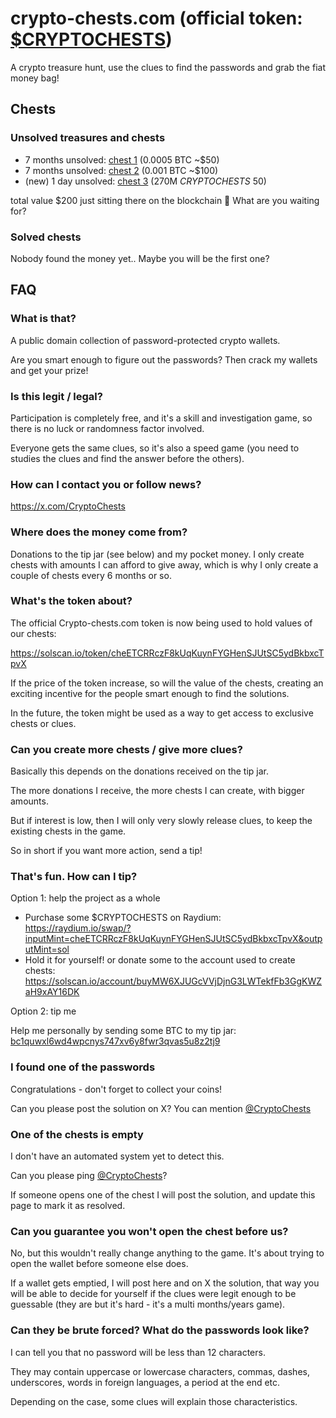 # crypto-chests.com (official token: [$CRYPTOCHESTS](https://solscan.io/token/cheETCRRczF8kUqKuynFYGHenSJUtSC5ydBkbxcTpvX))

A crypto treasure hunt, use the clues to find the passwords and grab the fiat money bag!

## Chests

### Unsolved treasures and chests

- 7 months unsolved: [chest 1](https://github.com/crypto-chests/chests/blob/main/chest_1.md) (0.0005 BTC ~$50)
- 7 months unsolved: [chest 2](https://github.com/crypto-chests/chests/blob/main/chest_2.md) (0.001 BTC ~$100)
- (new) 1 day unsolved: [chest 3](https://github.com/crypto-chests/chests/blob/main/chest_3.md) (270M $CRYPTOCHESTS ~$50)

total value $200 just sitting there on the blockchain 🤯
What are you waiting for?

### Solved chests

Nobody found the money yet..
Maybe you will be the first one?

## FAQ

### What is that?

A public domain collection of password-protected crypto wallets.

Are you smart enough to figure out the passwords? Then crack my wallets and get your prize!

### Is this legit / legal?

Participation is completely free, and it's a skill and investigation game, so there is no luck or randomness factor involved.

Everyone gets the same clues, so it's also a speed game (you need to studies the clues and find the answer before the others).

### How can I contact you or follow news?

https://x.com/CryptoChests

### Where does the money come from?

Donations to the tip jar (see below) and my pocket money.
I only create chests with amounts I can afford to give away, which is why I only create a couple of chests every 6 months or so.

### What's the token about?

The official Crypto-chests.com token is now being used to hold values of our chests:

https://solscan.io/token/cheETCRRczF8kUqKuynFYGHenSJUtSC5ydBkbxcTpvX

If the price of the token increase, so will the value of the chests, creating an exciting incentive for the people smart enough to find the solutions.

In the future, the token might be used as a way to get access to exclusive chests or clues.

### Can you create more chests / give more clues?

Basically this depends on the donations received on the tip jar.

The more donations I receive, the more chests I can create, with bigger amounts.

But if interest is low, then I will only very slowly release clues, to keep the existing chests in the game.

So in short if you want more action, send a tip!

### That's fun. How can I tip?

Option 1: help the project as a whole

- Purchase some $CRYPTOCHESTS on Raydium: https://raydium.io/swap/?inputMint=cheETCRRczF8kUqKuynFYGHenSJUtSC5ydBkbxcTpvX&outputMint=sol
- Hold it for yourself! or donate some to the account used to create chests: https://solscan.io/account/buyMW6XJUGcVVjDjnG3LWTekfFb3GgKWZaH9xAY16DK

Option 2: tip me

Help me personally by sending some BTC to my tip jar: [bc1quwxl6wd4wpcnys747xv6y8fwr3qvas5u8z2tj9](https://www.blockonomics.co/#/search?q=bc1quwxl6wd4wpcnys747xv6y8fwr3qvas5u8z2tj9)

### I found one of the passwords

Congratulations - don't forget to collect your coins!

Can you please post the solution on X? You can mention [@CryptoChests](https://x.com/CryptoChests)

### One of the chests is empty

I don't have an automated system yet to detect this.

Can you please ping [@CryptoChests](https://x.com/CryptoChests)?

If someone opens one of the chest I will post the solution, and update this page to mark it as resolved.

### Can you guarantee you won't open the chest before us?

No, but this wouldn't really change anything to the game.
It's about trying to open the wallet before someone else does.

If a wallet gets emptied, I will post here and on X the solution,
that way you will be able to decide for yourself if the clues were legit enough to be guessable (they are but it's hard - it's a multi months/years game).

### Can they be brute forced? What do the passwords look like?

I can tell you that no password will be less than 12 characters.

They may contain uppercase or lowercase characters, commas, dashes, underscores, words in foreign languages, a period at the end etc.

Depending on the case, some clues will explain those characteristics.

